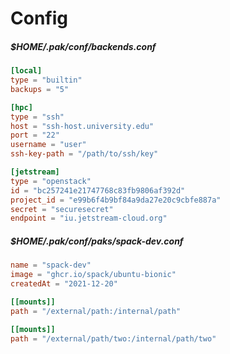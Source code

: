 # Config
##### $HOME/.pak/conf/backends.conf
```toml
[local]
type = "builtin"
backups = "5"

[hpc]
type = "ssh"
host = "ssh-host.university.edu"
port = "22"
username = "user"
ssh-key-path = "/path/to/ssh/key"

[jetstream]
type = "openstack"
id = "bc257241e21747768c83fb9806af392d"
project_id = "e99b6f4b9bf84a9da27e20c9cbfe887a"
secret = "securesecret"
endpoint = "iu.jetstream-cloud.org"
```

##### $HOME/.pak/conf/paks/spack-dev.conf
```toml
name = "spack-dev"
image = "ghcr.io/spack/ubuntu-bionic"
createdAt = "2021-12-20"

[[mounts]]
path = "/external/path:/internal/path"

[[mounts]]
path = "/external/path/two:/internal/path/two"

```
